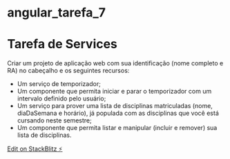 # angular_tarefa_7

# Tarefa de Services

Criar um projeto de aplicação web com sua identificação (nome
completo e RA) no cabeçalho e os seguintes recursos:

- Um serviço de temporizador;
- Um componente que permita iniciar e parar o temporizador com um
  intervalo definido pelo usuário;
- Um serviço para prover uma lista de disciplinas matriculadas (nome,
  diaDaSemana e horário), já populada com as disciplinas que você
  está cursando neste semestre;
- Um componente que permita listar e manipular (incluir e remover)
  sua lista de disciplinas.

[Edit on StackBlitz ⚡️](https://stackblitz.com/edit/angular-ivy-cxexon)
